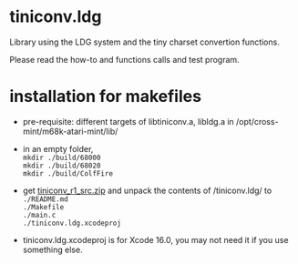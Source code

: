 # tiniconv.ldg

Library using the LDG system and the tiny charset convertion functions.

Please read the how-to and functions calls and test program.

# installation for makefiles

- pre-requisite: different targets of libtiniconv.a, libldg.a in /opt/cross-mint/m68k-atari-mint/lib/

- in an empty folder,  
   ```mkdir ./build/68000```  
   ```mkdir ./build/68020```  
   ```mkdir ./build/ColfFire```  

- get [tiniconv_r1_src.zip](https://ptonthat.fr/files/tiniconv/tiniconv_r1_src.zip) and unpack the contents of /tiniconv.ldg/ to  
   ```./README.md```  
   ```./Makefile```  
   ```./main.c```  
   ```./tiniconv.ldg.xcodeproj```  

- tiniconv.ldg.xcodeproj is for Xcode 16.0, you may not need it if you use something else.
